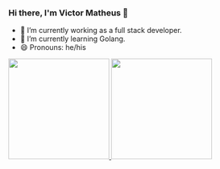 ### Hi there, I'm Victor Matheus 👋

- 🔭 I’m currently working as a full stack developer.
- 🌱 I’m currently learning Golang.
- 😄 Pronouns: he/his

<div>
  <a href="https://github.com/Victor-132">
  <img height="200em" src="https://github-readme-stats.vercel.app/api?username=Victor-132&show_icon=true&theme=dark&include_all_commits=true&count_private=true" />
  <img height="200em" src="https://github-readme-stats.vercel.app/api/top-langs/?username=Victor-132&layout=compact&langs_count=16&theme=dark" />
</div>
